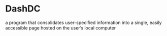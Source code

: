 # DashDC
a program that consolidates user-specified information into a single, easily accessible page hosted on the user’s local computer

